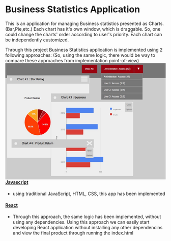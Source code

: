 # Business Statistics Application
This is an application for managing Business statistics presented as Charts.(Bar,Pie,etc.) Each chart has it's own window, which is draggable. So, one could change the charts' order according to user's priority. Each chart can be independently customized.

Through this project Business Statistics application is implemented using 2 following approaches: (So, using the same logic, there would be way to compare these approaches from implementation point-of-view)
<img src="statistics.jpeg" align="right"/>

#### [Javascript](https://github.com/HamidHeyde/ReactJs/tree/master/FAQ/JavaScript)
* using traditional JavaScript, HTML, CSS, this app has been implemented

#### [React](https://github.com/HamidHeyde/ReactJs/tree/master/FAQ/React)
* Through this approach, the same logic has been implemented, without using any dependencies. Using this approach we can easily start developing React application without installing any other dependencins and view the final product through running the index.html